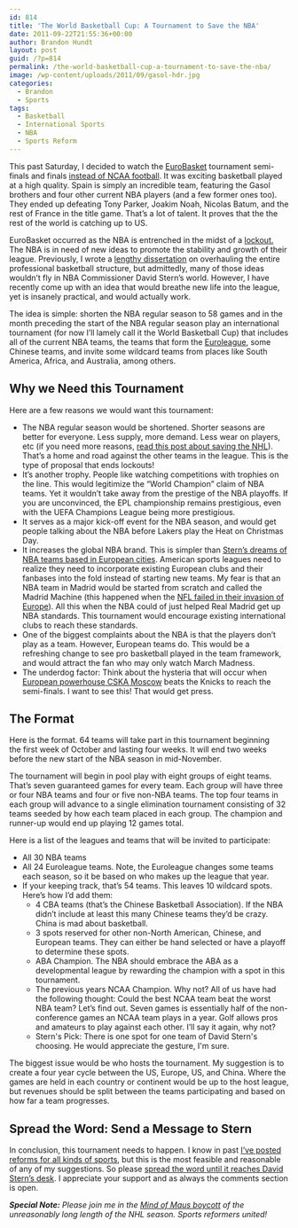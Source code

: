 ```yaml
---
id: 814
title: 'The World Basketball Cup: A Tournament to Save the NBA'
date: 2011-09-22T21:55:36+00:00
author: Brandon Hundt
layout: post
guid: /?p=814
permalink: /the-world-basketball-cup-a-tournament-to-save-the-nba/
image: /wp-content/uploads/2011/09/gasol-hdr.jpg
categories:
  - Brandon
  - Sports
tags:
  - Basketball
  - International Sports
  - NBA
  - Sports Reform
---
```

This past Saturday, I decided to watch the [EuroBasket](http://en.wikipedia.org/wiki/EuroBasket_2011) tournament semi-finals and finals [instead of NCAA football](/redrawing-ncaa-college-football-the-end-of-the-amateur-ideal/). It was exciting basketball played at a high quality. Spain is simply an incredible team, featuring the Gasol brothers and four other current NBA players (and a few former ones too). They ended up defeating Tony Parker, Joakim Noah, Nicolas Batum, and the rest of France in the title game. That’s a lot of talent. It proves that the the rest of the world is catching up to US.<!--more-->

<div style="float: right; margin: 0 0 15px 15px;">
</div>

EuroBasket occurred as the NBA is entrenched in the midst of a [lockout.](http://www.washingtonpost.com/sports/wizards/2011/09/21/gIQAJOwBmK_story.html) The NBA is in need of new ideas to promote the stability and growth of their league. Previously, I wrote a [lengthy dissertation](/part-1-saving-american-basketball/) on overhauling the entire professional basketball structure, but admittedly, many of those ideas wouldn’t fly in NBA Commissioner David Stern’s world. However, I have recently come up with an idea that would breathe new life into the league, yet is insanely practical, and would actually work.

The idea is simple: shorten the NBA regular season to 58 games and in the month preceding the start of the NBA regular season play an international tournament (for now I’ll lamely call it the World Basketball Cup) that includes all of the current NBA teams, the teams that form the [Euroleague](http://en.wikipedia.org/wiki/Euroleague), some Chinese teams, and invite some wildcard teams from places like South America, Africa, and Australia, among others.

<h2 dir="ltr">
  Why we Need this Tournament
</h2>

Here are a few reasons we would want this tournament:

  * The NBA regular season would be shortened. Shorter seasons are better for everyone. Less supply, more demand. Less wear on players, etc (if you need more reasons, [read this post about saving the NHL](http://mindofmaus.wordpress.com/2011/09/22/one-simple-way-you-can-save-the-nhl/)). That’s a home and road against the other teams in the league. This is the type of proposal that ends lockouts!
  * It’s another trophy. People like watching competitions with trophies on the line. This would legitimize the “World Champion” claim of NBA teams. Yet it wouldn’t take away from the prestige of the NBA playoffs. If you are unconvinced, the EPL championship remains prestigious, even with the UEFA Champions League being more prestigious.
  * It serves as a major kick-off event for the NBA season, and would get people talking about the NBA before Lakers play the Heat on Christmas Day.
  * It increases the global NBA brand. This is simpler than [Stern’s dreams of NBA teams based in European cities](http://sports.espn.go.com/nba/news/story?id=5742301). American sports leagues need to realize they need to incorporate existing European clubs and their fanbases into the fold instead of starting new teams. My fear is that an NBA team in Madrid would be started from scratch and called the Madrid Machine (this happened when the [NFL failed in their invasion of Europe](http://en.wikipedia.org/wiki/NFL_Europe#NFL_Europe_teams)). All this when the NBA could of just helped Real Madrid get up NBA standards. This tournament would encourage existing international clubs to reach these standards.
  * One of the biggest complaints about the NBA is that the players don’t play as a team. However, European teams do. This would be a refreshing change to see pro basketball played in the team framework, and would attract the fan who may only watch March Madness.
  * The underdog factor: Think about the hysteria that will occur when [European powerhouse CSKA Moscow](http://en.wikipedia.org/wiki/PBC_CSKA_Moscow#Trophies_and_honors) beats the Knicks to reach the semi-finals. I want to see this! That would get press.

<h2 dir="ltr">
  The Format
</h2>

<div style="float: right; margin: 0 0 15px 15px;">
</div>

Here is the format. 64 teams will take part in this tournament beginning the first week of October and lasting four weeks. It will end two weeks before the new start of the NBA season in mid-November.

The tournament will begin in pool play with eight groups of eight teams. That’s seven guaranteed games for every team. Each group will have three or four NBA teams and four or five non-NBA teams. The top four teams in each group will advance to a single elimination tournament consisting of 32 teams seeded by how each team placed in each group. The champion and runner-up would end up playing 12 games total.

Here is a list of the leagues and teams that will be invited to participate:

  * All 30 NBA teams
  * All 24 Euroleague teams. Note, the Euroleague changes some teams each season, so it be based on who makes up the league that year.
  * If your keeping track, that’s 54 teams. This leaves 10 wildcard spots. Here’s how I’d add them: <ul style="border: none; margin-bottom: 0; padding-bottom: 0;">
      <li>
        4 CBA teams (that’s the Chinese Basketball Association). If the NBA didn’t include at least this many Chinese teams they’d be crazy. China is mad about basketball.
      </li>
      <li>
        3 spots reserved for other non-North American, Chinese, and European teams. They can either be hand selected or have a playoff to determine these spots.
      </li>
      <li>
        ABA Champion. The NBA should embrace the ABA as a developmental league by rewarding the champion with a spot in this tournament.
      </li>
      <li>
        The previous years NCAA Champion. Why not? All of us have had the following thought: Could the best NCAA team beat the worst NBA team? Let’s find out. Seven games is essentially half of the non-conference games an NCAA team plays in a year. Golf allows pros and amateurs to play against each other. I’ll say it again, why not?
      </li>
      <li>
        Stern's Pick: There is one spot for one team of David Stern's choosing. He would appreciate the gesture, I'm sure.
      </li>
    </ul>

The biggest issue would be who hosts the tournament. My suggestion is to create a four year cycle between the US, Europe, US, and China. Where the games are held in each country or continent would be up to the host league, but revenues should be split between the teams participating and based on how far a team progresses.

<h2 dir="ltr">
  Spread the Word: Send a Message to Stern
</h2>

In conclusion, this tournament needs to happen. I know in past [I’ve posted reforms for all kinds of sports](/tag/sports-reform/), but this is the most feasible and reasonable of any of my suggestions. So please [spread the word until it reaches David Stern’s desk](http://www.nba.com/email_us/contact_us.html). I appreciate your support and as always the comments section is open.

_**Special Note:** Please join me in the [Mind of Maus boycott](http://mindofmaus.wordpress.com/2011/09/22/one-simple-way-you-can-save-the-nhl/) of the unreasonably long length of the NHL season. Sports reformers united!_
